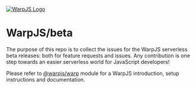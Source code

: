 [![WarpJS Logo](https://raw.githubusercontent.com/WarpJS/warp/master/doc/images/warpjs-logo.png)](https://warpjs.com)

# WarpJS/beta

The purpose of this repo is to collect the issues for the WarpJS serverless beta releases: both for feature requests and issues. Any contribution is one step towards an easier serverless world for JavaScript developers!

Please refer to [@warpjs/warp](https://www.npmjs.com/package/@warpjs/warp) module for a WarpJS introduction, setup instructions and documentation.
